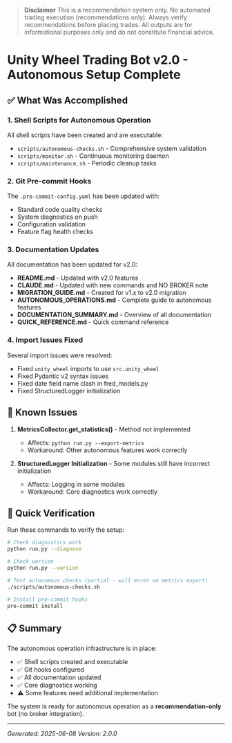 > **Disclaimer**
> This is a recommendation system only. No automated trading execution (recommendations only). Always verify recommendations before placing trades. All outputs are for informational purposes only and do not constitute financial advice.

# Unity Wheel Trading Bot v2.0 - Autonomous Setup Complete

## ✅ What Was Accomplished

### 1. Shell Scripts for Autonomous Operation
All shell scripts have been created and are executable:
- `scripts/autonomous-checks.sh` - Comprehensive system validation
- `scripts/monitor.sh` - Continuous monitoring daemon
- `scripts/maintenance.sh` - Periodic cleanup tasks

### 2. Git Pre-commit Hooks
The `.pre-commit-config.yaml` has been updated with:
- Standard code quality checks
- System diagnostics on push
- Configuration validation
- Feature flag health checks

### 3. Documentation Updates
All documentation has been updated for v2.0:
- **README.md** - Updated with v2.0 features
- **CLAUDE.md** - Updated with new commands and NO BROKER note
- **MIGRATION_GUIDE.md** - Created for v1.x to v2.0 migration
- **AUTONOMOUS_OPERATIONS.md** - Complete guide to autonomous features
- **DOCUMENTATION_SUMMARY.md** - Overview of all documentation
- **QUICK_REFERENCE.md** - Quick command reference

### 4. Import Issues Fixed
Several import issues were resolved:
- Fixed `unity_wheel` imports to use `src.unity_wheel`
- Fixed Pydantic v2 syntax issues
- Fixed date field name clash in fred_models.py
- Fixed StructuredLogger initialization

## 🚧 Known Issues

1. **MetricsCollector.get_statistics()** - Method not implemented
   - Affects: `python run.py --export-metrics`
   - Workaround: Other autonomous features work correctly

2. **StructuredLogger Initialization** - Some modules still have incorrect initialization
   - Affects: Logging in some modules
   - Workaround: Core diagnostics work correctly

## 🎯 Quick Verification

Run these commands to verify the setup:

```bash
# Check diagnostics work
python run.py --diagnose

# Check version
python run.py --version

# Test autonomous checks (partial - will error on metrics export)
./scripts/autonomous-checks.sh

# Install pre-commit hooks
pre-commit install
```

## 📋 Summary

The autonomous operation infrastructure is in place:
- ✅ Shell scripts created and executable
- ✅ Git hooks configured
- ✅ All documentation updated
- ✅ Core diagnostics working
- ⚠️ Some features need additional implementation

The system is ready for autonomous operation as a **recommendation-only** bot (no broker integration).

---
*Generated: 2025-06-08*
*Version: 2.0.0*
